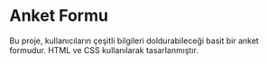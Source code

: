 # Anket Formu

Bu proje, kullanıcıların çeşitli bilgileri doldurabileceği basit bir anket formudur. HTML ve CSS kullanılarak tasarlanmıştır.